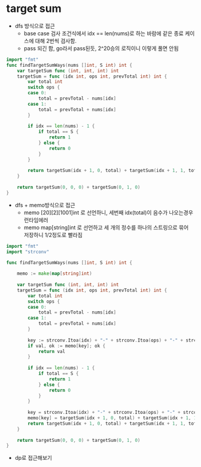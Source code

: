 # target sum

- dfs 방식으로 접근
	- base case 검사 조건식에서 idx == len(nums)로 하는 바람에
	  같은 종료 케이스에 대해 2번씩 검사함.
	- pass 되긴 함, go라서 pass된듯, 2^20승의 로직이니 이렇게 풀면 안됨
```go
import "fmt"
func findTargetSumWays(nums []int, S int) int {
    var targetSum func (int, int, int) int 
    targetSum = func (idx int, ops int, prevTotal int) int {
        var total int
        switch ops {
        case 0:
            total = prevTotal - nums[idx]
        case 1:
            total = prevTotal + nums[idx]
        }
        
        if idx == len(nums) - 1 {
            if total == S {
                return 1
            } else {
                return 0
            }
        }
        
        return targetSum(idx + 1, 0, total) + targetSum(idx + 1, 1, total)
    }
    
    return targetSum(0, 0, 0) + targetSum(0, 1, 0)
}
```

- dfs + memo방식으로 접근
	- memo [20][2][1001]int 로 선언하니, 세번째 idx(total)이 음수가 나오는경우 런타임에러
	- memo map[string]int 로 선언하고 세 개의 정수를 하나의 스트링으로 묶어 저장하니 1/2정도로 빨라짐
```go
import "fmt"
import "strconv"

func findTargetSumWays(nums []int, S int) int {
    
    memo := make(map[string]int)
    
    var targetSum func (int, int, int) int 
    targetSum = func (idx int, ops int, prevTotal int) int {
        var total int
        switch ops {
        case 0:
            total = prevTotal - nums[idx]
        case 1:
            total = prevTotal + nums[idx]
        }
        
        key := strconv.Itoa(idx) + "-" + strconv.Itoa(ops) + "-" + strconv.Itoa(total)
        if val, ok := memo[key]; ok {
            return val
        }
        
        if idx == len(nums) - 1 {
            if total == S {
                return 1
            } else {
                return 0
            }
        }
        
        key = strconv.Itoa(idx) + "-" + strconv.Itoa(ops) + "-" + strconv.Itoa(total)
        memo[key] = targetSum(idx + 1, 0, total) + targetSum(idx + 1, 1, total)
        return targetSum(idx + 1, 0, total) + targetSum(idx + 1, 1, total)
    }
    
    return targetSum(0, 0, 0) + targetSum(0, 1, 0)
}
```

- dp로 접근해보기
